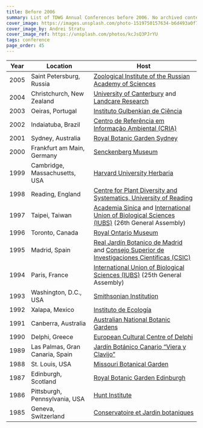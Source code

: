 ```yaml
---
title: Before 2006
summary: List of TDWG Annual Conferences before 2006. No archived content is available for these conferences.
cover_image: https://images.unsplash.com/photo-1519750157634-b6d493a0f77c
cover_image_by: Andrei Stratu
cover_image_ref: https://unsplash.com/photos/kcJsQ3PJrYU
tags: conference
page_order: 45
---
```


Year | Location | Host
--- | --- | ---
2005 | Saint Petersburg, Russia | [Zoological Institute of the Russian Academy of Sciences](https://www.zin.ru/index_e.htm)
2004 | Christchurch, New Zealand | [University of Canterbury](http://www.canterbury.ac.nz/) and [Landcare Research](https://www.landcareresearch.co.nz/)
2003 | Oeiras, Portugal | [Instituto Gulbenkian de Ciência](http://www.igc.gulbenkian.pt/)
2002 | Indaiatuba, Brazil | [Centro de Referência em Informação Ambiental (CRIA)](http://www.cria.org.br/)
2001 | Sydney, Australia | [Royal Botanic Garden Sydney](https://www.rbgsyd.nsw.gov.au/)
2000 | Frankfurt am Main, Germany | [Senckenberg Museum](http://www.senckenberg.de/)
1999 | Cambridge, Massachusetts, USA | [Harvard University Herbaria](https://huh.harvard.edu/)
1998 | Reading, England | [Centre for Plant Diversity and Systematics, University of Reading](http://www.reading.ac.uk/biologicalsciences/research/environmentalbiology/biosci-plantdiversity.aspx)
1997 | Taipei, Taiwan | [Academia Sinica](https://www.sinica.edu.tw/en) and [International Union of Biological Sciences (IUBS)](http://www.iubs.org/) (26th General Assembly)
1996 | Toronto, Canada | [Royal Ontario Museum](https://www.rom.on.ca/en)
1995 | Madrid, Spain | [Real Jardín Botanico de Madrid](http://www.rjb.csic.es/) and [Consejo Superior de Investigaciones Científicas (CSIC)](http://www.csic.es/)
1994 | Paris, France | [International Union of Biological Sciences (IUBS)](http://www.iubs.org/) (25th General Assembly)
1993 | Washington, D.C., USA | [Smithsonian Institution](https://www.si.edu/)
1992 | Xalapa, Mexico | [Instituto de Ecología](http://www.inecol.mx/)
1991 | Canberra, Australia | [Australian National Botanic Gardens](https://www.anbg.gov.au/gardens/)
1990 | Delphi, Greece | [European Cultural Centre of Delphi](https://www.eccd.gr/en/)
1989 | Las Palmas, Gran Canaria, Spain | [Jardín Botánico Canario “Viera y Clavijo”](http://www.jardincanario.org/)
1988 | St. Louis, USA | [Missouri Botanical Garden](http://www.missouribotanicalgarden.org/)
1987 | Edinburgh, Scotland | [Royal Botanic Garden Edinburgh](http://www.rbge.org.uk/)
1986 | Pittsburgh, Pennsylvania, USA | [Hunt Institute](http://www.huntbotanical.org/)
1985 | Geneva, Switzerland | [Conservatoire et Jardin botaniques](http://www.ville-ge.ch/cjb/)
